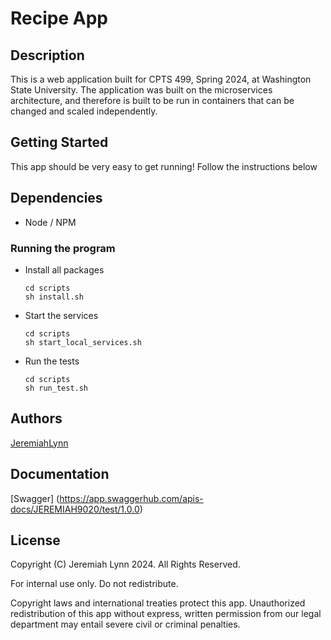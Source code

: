 # Recipe App

## Description

This is a web application built for CPTS 499, Spring 2024, at Washington State University. The application was built on the microservices architecture, and therefore is built to be run in containers that can be changed and scaled independently.

## Getting Started

This app should be very easy to get running! Follow the instructions below

## Dependencies

* Node / NPM

### Running the program

* Install all packages
    ```
    cd scripts
    sh install.sh
    ```
    
* Start the services
    ```
    cd scripts
    sh start_local_services.sh
    ```

* Run the tests
    ```
    cd scripts
    sh run_test.sh
    ```

## Authors

[JeremiahLynn](https://github.com/jeremiah9020)

## Documentation

[Swagger] (https://app.swaggerhub.com/apis-docs/JEREMIAH9020/test/1.0.0)

## License

Copyright (C) Jeremiah Lynn 2024. All Rights Reserved.

For internal use only. Do not redistribute.

Copyright laws and international treaties protect this app. Unauthorized redistribution of this app without express, written permission from our legal department may entail severe civil or criminal penalties.